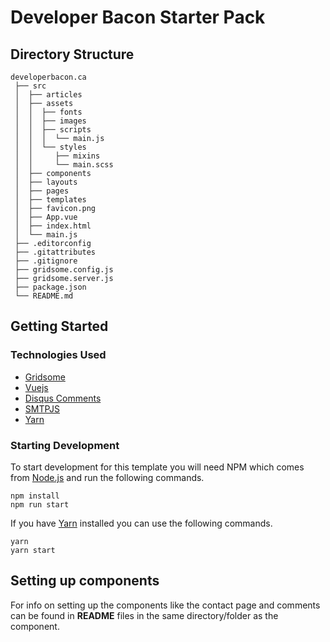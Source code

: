 # Developer Bacon Starter Pack

## Directory Structure

```
developerbacon.ca
 ├── src
 │  ├── articles
 │  ├── assets
 │  │  ├── fonts
 │  │  ├── images
 │  │  ├── scripts
 │  │  │  └── main.js
 │  │  └── styles
 │  │     ├── mixins
 │  │     └── main.scss
 │	├── components
 │	├── layouts
 │	├── pages
 │	├── templates
 │	├── favicon.png
 │	├── App.vue
 │	├── index.html
 │	└── main.js
 ├── .editorconfig
 ├── .gitattributes
 ├── .gitignore
 ├── gridsome.config.js
 ├── gridsome.server.js
 ├── package.json
 └── README.md
```

## Getting Started

### Technologies Used

- [Gridsome](https://gridsome.org/)
- [Vuejs](https://vuejs.org)
- [Disqus Comments](https://disqus.com/)
- [SMTPJS](https://smtpjs.com/)
- [Yarn](https://yarnpkg.com/)

### Starting Development

To start development for this template you will need NPM which comes from [Node.js](https://nodejs.org/) and run the following commands.

```shell
npm install
npm run start
```

If you have [Yarn](https://yarnpkg.com/) installed you can use the following commands.

```shell
yarn
yarn start
```

## Setting up components

For info on setting up the components like the contact page and comments can be found in **README** files in the same directory/folder as the component.
